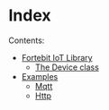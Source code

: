 # Index


Contents:

-   [Fortebit IoT Library](https://docs.zerynth.com/latest/official/lib.fortebit.iot/docs/official_lib.fortebit.iot_iot.html)
    -   [The Device class](https://docs.zerynth.com/latest/official/lib.fortebit.iot/docs/official_lib.fortebit.iot_iot.html#the-device-class)
-   [Examples](https://docs.zerynth.com/latest/official/lib.fortebit.iot/examples/examples.html)
    -   [Mqtt](https://docs.zerynth.com/latest/official/lib.fortebit.iot/examples/examples.html#mqtt)
    -   [Http](https://docs.zerynth.com/latest/official/lib.fortebit.iot/examples/examples.html#http)
<!--stackedit_data:
eyJoaXN0b3J5IjpbLTE5MjMzNTk2MDBdfQ==
-->